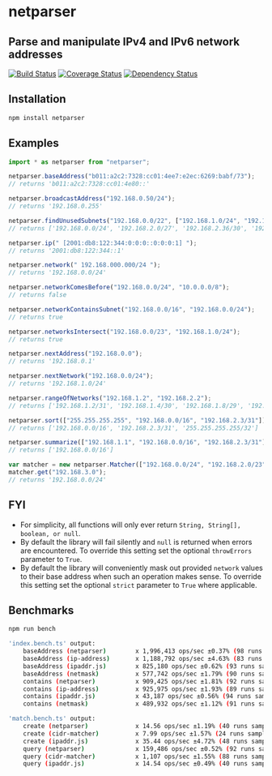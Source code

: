 # netparser

## Parse and manipulate IPv4 and IPv6 network addresses

[![Build Status](https://travis-ci.org/demskie/netparser.svg?branch=master)](https://travis-ci.org/demskie/netparser) [![Coverage Status](https://coveralls.io/repos/github/demskie/netparser/badge.svg?branch=master)](https://coveralls.io/github/demskie/netparser?branch=master)
[![Dependency Status](https://david-dm.org/demskie/netparser/status.svg)](https://david-dm.org/demskie/netparser#info=dependencies&view=table)

## Installation

```bash
npm install netparser
```

## Examples

```js
import * as netparser from "netparser";

netparser.baseAddress("b011:a2c2:7328:cc01:4ee7:e2ec:6269:babf/73");
// returns 'b011:a2c2:7328:cc01:4e80::'

netparser.broadcastAddress("192.168.0.50/24");
// returns '192.168.0.255'

netparser.findUnusedSubnets("192.168.0.0/22", ["192.168.1.0/24", "192.168.2.32/30"]);
// returns ['192.168.0.0/24', '192.168.2.0/27', '192.168.2.36/30', '192.168.2.40/29', '192.168.2.48/28', '192.168.2.64/26', '192.168.2.128/25', '192.168.3.0/24']

netparser.ip(" [2001:db8:122:344:0:0:0::0:0:0:1] ");
// returns '2001:db8:122:344::1'

netparser.network(" 192.168.000.000/24 ");
// returns '192.168.0.0/24'

netparser.networkComesBefore("192.168.0.0/24", "10.0.0.0/8");
// returns false

netparser.networkContainsSubnet("192.168.0.0/16", "192.168.0.0/24");
// returns true

netparser.networksIntersect("192.168.0.0/23", "192.168.1.0/24");
// returns true

netparser.nextAddress("192.168.0.0");
// returns '192.168.0.1'

netparser.nextNetwork("192.168.0.0/24");
// returns '192.168.1.0/24'

netparser.rangeOfNetworks("192.168.1.2", "192.168.2.2");
// returns ['192.168.1.2/31', '192.168.1.4/30', '192.168.1.8/29', '192.168.1.16/28', '192.168.1.32/27', '192.168.1.64/26', '192.168.1.128/25', '192.168.2.0/31', '192.168.2.2/32']

netparser.sort(["255.255.255.255", "192.168.0.0/16", "192.168.2.3/31"]);
// returns ['192.168.0.0/16', '192.168.2.3/31', '255.255.255.255/32']

netparser.summarize(["192.168.1.1", "192.168.0.0/16", "192.168.2.3/31"]);
// returns ['192.168.0.0/16']

var matcher = new netparser.Matcher(["192.168.0.0/24", "192.168.2.0/23", "192.168.4.0/24"]);
matcher.get("192.168.3.0");
// returns '192.168.0.0/24'
```

## FYI

- For simplicity, all functions will only ever return `String, String[], boolean, or null`.
- By default the library will fail silently and `null` is returned when errors are encountered. To override this setting set the optional `throwErrors` parameter to `True`.
- By default the library will conveniently mask out provided `network` values to their base address when such an operation makes sense. To override this setting set the optional `strict` parameter to `True` where applicable.

## Benchmarks

```bash
npm run bench

'index.bench.ts' output:
    baseAddress (netparser)        x 1,996,413 ops/sec ±0.37% (98 runs sampled)
    baseAddress (ip-address)       x 1,188,792 ops/sec ±4.63% (83 runs sampled)
    baseAddress (ipaddr.js)        x 825,180 ops/sec ±0.62% (93 runs sampled)
    baseAddress (netmask)          x 577,742 ops/sec ±1.79% (90 runs sampled)
    contains (netparser)           x 909,425 ops/sec ±1.81% (92 runs sampled)
    contains (ip-address)          x 925,975 ops/sec ±1.93% (89 runs sampled)
    contains (ipaddr.js)           x 43,187 ops/sec ±0.56% (94 runs sampled)
    contains (netmask)             x 489,932 ops/sec ±1.12% (91 runs sampled)

'match.bench.ts' output:
    create (netparser)             x 14.56 ops/sec ±1.19% (40 runs sampled)
    create (cidr-matcher)          x 7.99 ops/sec ±1.57% (24 runs sampled)
    create (ipaddr.js)             x 35.44 ops/sec ±4.72% (48 runs sampled)
    query (netparser)              x 159,486 ops/sec ±0.52% (92 runs sampled)
    query (cidr-matcher)           x 1,107 ops/sec ±1.55% (88 runs sampled)
    query (ipaddr.js)              x 14.54 ops/sec ±0.49% (40 runs sampled)
```
